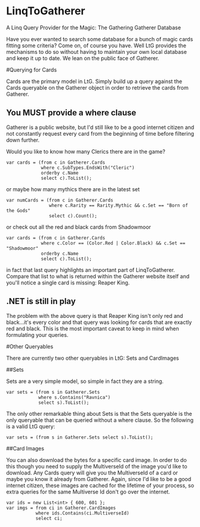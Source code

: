 LinqToGatherer
==============

A Linq Query Provider for the Magic: The Gathering Gatherer Database

Have you ever wanted to search some database for a bunch of magic cards fitting some criteria? Come on, of course you have. Well LtG provides the mechanisms to do so without having to maintain your own local database and keep it up to date. We lean on the public face of Gatherer.

#Querying for Cards

Cards are the primary model in LtG. Simply build up a query against the Cards queryable on the Gatherer object in order to retrieve the cards from Gatherer.

## You MUST provide a where clause

Gatherer is a public website, but I'd still like to be a good internet citizen and not constantly request every card from the beginning of time before filtering down further.

Would you like to know how many Clerics there are in the game?

    var cards = (from c in Gatherer.Cards
                 where c.SubTypes.EndsWith("Cleric")
                 orderby c.Name
                 select c).ToList();
                 
or maybe how many mythics there are in the latest set

    var numCards = (from c in Gatherer.Cards
                    where c.Rarity == Rarity.Mythic && c.Set == "Born of the Gods"
                    select c).Count();
                    
or check out all the red and black cards from Shadowmoor

    var cards = (from c in Gatherer.Cards
                 where c.Color == (Color.Red | Color.Black) && c.Set == "Shadowmoor"
                 orderby c.Name
                 select c).ToList();
                 
in fact that last query highlights an important part of LinqToGatherer. Compare that list to what is returned within the Gatherer website itself and you'll notice a single card is missing: Reaper King.

## .NET is still in play

The problem with the above query is that Reaper King isn't only red and black...it's every color and that query was looking for cards that are exactly red and black. This is the most important caveat to keep in mind when formulating your queries.

#Other Queryables

There are currently two other queryables in LtG: Sets and CardImages

##Sets

Sets are a very simple model, so simple in fact they are a string.

    var sets = (from s in Gatherer.Sets
                where s.Contains("Ravnica")
                select s).ToList();
                
The only other remarkable thing about Sets is that the Sets queryable is the only queryable that can be queried without a where clause. So the following is a valid LtG query:

    var sets = (from s in Gatherer.Sets select s).ToList();
    
##Card Images

You can also download the bytes for a specific card image. In order to do this though you need to supply the MultiverseId of the image you'd like to download. Any Cards query will give you the MultiverseId of a card or maybe you know it already from Gatherer. Again, since I'd like to be a good internet citizen, these images are cached for the lifetime of your process, so extra queries for the same Multiverse Id don't go over the internet.

    var ids = new List<int> { 600, 601 };
    var imgs = from ci in Gatherer.CardImages
               where ids.Contains(ci.MultiverseId)
               select ci;
    
    

